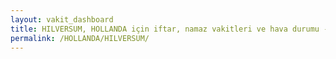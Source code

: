 ```yaml
---
layout: vakit_dashboard
title: HILVERSUM, HOLLANDA için iftar, namaz vakitleri ve hava durumu - ilçe/eyalet seç
permalink: /HOLLANDA/HILVERSUM/
---
```


<script type="text/javascript">
  var GLOBAL_COUNTRY = 'HOLLANDA';
  var GLOBAL_CITY = 'HILVERSUM';
  var GLOBAL_STATE = '';
  var lat = 72;
  var lon = 21;
</script>
